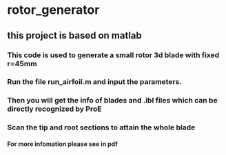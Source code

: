 # rotor_generator
## this project is based on matlab 
### This code is used to generate a small rotor 3d blade with fixed r=45mm
### Run the file run_airfoil.m and input the parameters.
### Then you will get the info of blades and .ibl files which can be directly recognized by ProE
### Scan the tip and root sections to attain the whole blade
#### For more infomation please see in pdf
